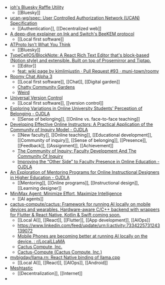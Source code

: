 - [ioh's Bluesky Raffle Utility](https://raffle.iohtheprotogen.art/)
	- [[Bluesky]]
- [ucan-wg/spec: User Controlled Authorization Network (UCAN) Specification](https://github.com/ucan-wg/spec)
	- [[Authentication]], [[Decentralized web]]
- [A deep-dive explainer on Ink and Switch's BeeKEM protocol](https://meri.garden/a-deep-dive-explainer-on-beekem-protocol/)
	- [[Local first software]]
- [ATProto Isn't What You Think](https://blog.muni.town/atproto-isnt-what-you-think/)
	- [[Bluesky]]
- [TypeCellOS/BlockNote: A React Rich Text Editor that's block-based (Notion style) and extensible. Built on top of Prosemirror and Tiptap.](https://github.com/TypeCellOS/BlockNote)
	- [[Editor]]
	- [feat: wiki page by kimlimjustin · Pull Request #93 · muni-town/roomy](https://github.com/muni-town/roomy/pull/93)
- [Roomy Chat Alpha 3](https://blog.muni.town/roomy-chat-alpha3/)
	- [[Local first software]], [[Chat]], [[Digital garden]]
	- [Chatty Community Gardens](https://blog.muni.town/chatty-community-gardens/)
	- [Weird](https://a.weird.one/)
- [Universal Version Control](https://www.inkandswitch.com/universal-version-control/)
	- [[Local first software]], [[version control]]
- [Exploring Variations in Online University Students’ Perception of Belonging - OJDLA](https://ojdla.com/articles/exploring-variations-in-online-university-students-perception-of-belonging)
	- [[Sense of belonging]], [[Online vs. face-to-face teaching]]
- [Developing Effective Online Instructors: A Practical Application of the Community of Inquiry Model - OJDLA](https://ojdla.com/articles/developing-effective-online-instructors-a-practical-application-of-the-community-of-inquiry-model)
	- [[New faculty]], [[Online teaching]], [[Educational development]], [[Community of inquiry]], [[Sense of belonging]], [[Presence]], [[Feedback]], [[Assignment]], [[Achievement]]
	- [The Community of Inquiry: Faculty Development And The Community Of Inquiry](https://www.thecommunityofinquiry.org/editorial34)
	- [Improving the “Other Side” to Faculty Presence in Online Education - OJDLA](https://ojdla.com/articles/improving-the-other-side-to-faculty-presence-in-online-education)
- [An Exploration of Mentoring Programs for Online Instructional Designers in Higher Education - OJDLA](https://ojdla.com/articles/an-exploration-of-mentoring-programs-for-online-instructional-designers-in-higher-education)
	- [[Mentoring]], [[Online programs]], [[Instructional design]], [[Learning designer]]
- [MiniMax Agent: Minimize Effort, Maximize Intelligence](https://agent.minimax.io/)
	- [[AI agents]]
- [cactus-compute/cactus: Framework for running AI locally on mobile devices and wearables. Hardware-aware C/C++ backend with wrappers for Flutter & React Native. Kotlin & Swift coming soon.](https://github.com/cactus-compute/cactus)
	- [[Local AI]], [[React]], [[Flutter]], [[App development]], [[AIOps]]
	- https://www.linkedin.com/feed/update/urn:li:activity:7334225731243139072
	- [Mobile Phones are becoming better at running AI locally on the device. : r/LocalLLaMA](https://www.reddit.com/r/LocalLLaMA/comments/1lepjc5/mobile_phones_are_becoming_better_at_running_ai/)
	- [Cactus Compute, Inc.](https://github.com/cactus-compute)
	- [Cactus-Compute (Cactus Compute, Inc.)](https://huggingface.co/Cactus-Compute?sort_models=alphabetical#models)
- [mybigday/llama.rn: React Native binding of llama.cpp](https://github.com/mybigday/llama.rn)
	- [[Local AI]], [[React]], [[AIOps]], [[Android]]
- [Meshtastic](https://meshtastic.org/)
	- [[Decentralization]], [[Internet]]
-